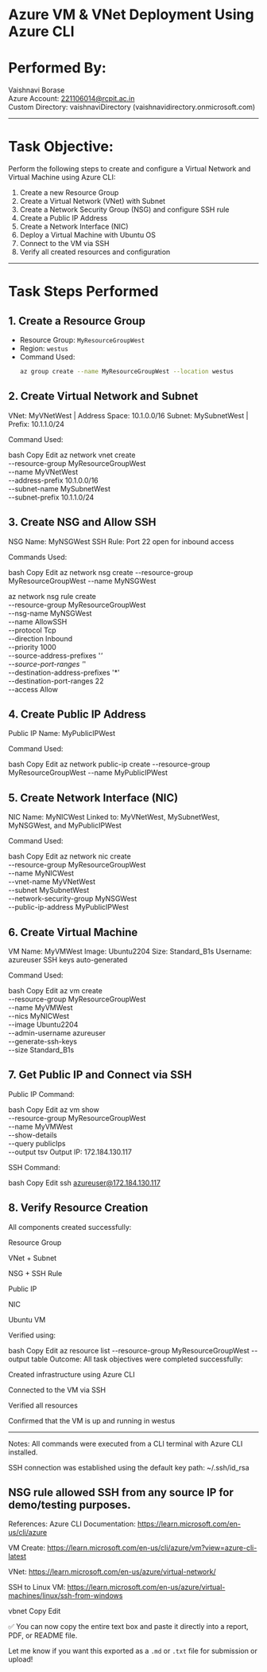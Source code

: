 # Azure VM & VNet Deployment Using Azure CLI

# Performed By:
Vaishnavi Borase  
Azure Account: 221106014@rcpit.ac.in  
Custom Directory: vaishnaviDirectory (vaishnavidirectory.onmicrosoft.com)

---

# Task Objective:
Perform the following steps to create and configure a Virtual Network and Virtual Machine using Azure CLI:
1. Create a new Resource Group
2. Create a Virtual Network (VNet) with Subnet
3. Create a Network Security Group (NSG) and configure SSH rule
4. Create a Public IP Address
5. Create a Network Interface (NIC)
6. Deploy a Virtual Machine with Ubuntu OS
7. Connect to the VM via SSH
8. Verify all created resources and configuration

---

# Task Steps Performed

## 1. Create a Resource Group
- Resource Group: `MyResourceGroupWest`
- Region: `westus`
- Command Used:
  ```bash
  az group create --name MyResourceGroupWest --location westus

## 2. Create Virtual Network and Subnet
VNet: MyVNetWest | Address Space: 10.1.0.0/16
Subnet: MySubnetWest | Prefix: 10.1.1.0/24

Command Used:

bash
Copy
Edit
az network vnet create \
  --resource-group MyResourceGroupWest \
  --name MyVNetWest \
  --address-prefix 10.1.0.0/16 \
  --subnet-name MySubnetWest \
  --subnet-prefix 10.1.1.0/24


## 3. Create NSG and Allow SSH
NSG Name: MyNSGWest
SSH Rule: Port 22 open for inbound access

Commands Used:

bash
Copy
Edit
az network nsg create --resource-group MyResourceGroupWest --name MyNSGWest

az network nsg rule create \
  --resource-group MyResourceGroupWest \
  --nsg-name MyNSGWest \
  --name AllowSSH \
  --protocol Tcp \
  --direction Inbound \
  --priority 1000 \
  --source-address-prefixes '*' \
  --source-port-ranges '*' \
  --destination-address-prefixes '*' \
  --destination-port-ranges 22 \
  --access Allow
  

## 4. Create Public IP Address
Public IP Name: MyPublicIPWest

Command Used:

bash
Copy
Edit
az network public-ip create --resource-group MyResourceGroupWest --name MyPublicIPWest


## 5. Create Network Interface (NIC)
NIC Name: MyNICWest
Linked to: MyVNetWest, MySubnetWest, MyNSGWest, and MyPublicIPWest

Command Used:

bash
Copy
Edit
az network nic create \
  --resource-group MyResourceGroupWest \
  --name MyNICWest \
  --vnet-name MyVNetWest \
  --subnet MySubnetWest \
  --network-security-group MyNSGWest \
  --public-ip-address MyPublicIPWest


## 6. Create Virtual Machine
VM Name: MyVMWest
Image: Ubuntu2204
Size: Standard_B1s
Username: azureuser
SSH keys auto-generated

Command Used:

bash
Copy
Edit
az vm create \
  --resource-group MyResourceGroupWest \
  --name MyVMWest \
  --nics MyNICWest \
  --image Ubuntu2204 \
  --admin-username azureuser \
  --generate-ssh-keys \
  --size Standard_B1s


## 7. Get Public IP and Connect via SSH
Public IP Command:

bash
Copy
Edit
az vm show \
  --resource-group MyResourceGroupWest \
  --name MyVMWest \
  --show-details \
  --query publicIps \
  --output tsv
Output IP: 172.184.130.117

SSH Command:

bash
Copy
Edit
ssh azureuser@172.184.130.117


## 8. Verify Resource Creation
All components created successfully:

Resource Group

VNet + Subnet

NSG + SSH Rule

Public IP

NIC

Ubuntu VM

Verified using:

bash
Copy
Edit
az resource list --resource-group MyResourceGroupWest --output table
Outcome:
All task objectives were completed successfully:

Created infrastructure using Azure CLI

Connected to the VM via SSH

Verified all resources

Confirmed that the VM is up and running in westus

--------
Notes:
All commands were executed from a CLI terminal with Azure CLI installed.

SSH connection was established using the default key path: ~/.ssh/id_rsa

NSG rule allowed SSH from any source IP for demo/testing purposes.
---------

References:
Azure CLI Documentation: https://learn.microsoft.com/en-us/cli/azure

VM Create: https://learn.microsoft.com/en-us/cli/azure/vm?view=azure-cli-latest

VNet: https://learn.microsoft.com/en-us/azure/virtual-network/

SSH to Linux VM: https://learn.microsoft.com/en-us/azure/virtual-machines/linux/ssh-from-windows

vbnet
Copy
Edit

✅ You can now copy the entire text box and paste it directly into a report, PDF, or README file.

Let me know if you want this exported as a `.md` or `.txt` file for submission or upload!


